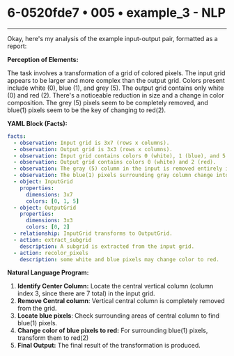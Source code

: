 # 6-0520fde7 • 005 • example_3 - NLP

---
Okay, here's my analysis of the example input-output pair, formatted as a report:

**Perception of Elements:**

The task involves a transformation of a grid of colored pixels. The input grid appears to be larger and more complex than the output grid. Colors present include white (0), blue (1), and grey (5). The output grid contains only white (0) and red (2). There's a noticeable reduction in size and a change in color composition. The grey (5) pixels seem to be completely removed, and blue(1) pixels seem to be the key of changing to red(2).

**YAML Block (Facts):**



```yaml
facts:
  - observation: Input grid is 3x7 (rows x columns).
  - observation: Output grid is 3x3 (rows x columns).
  - observation: Input grid contains colors 0 (white), 1 (blue), and 5 (grey).
  - observation: Output grid contains colors 0 (white) and 2 (red).
  - observation: The gray (5) column in the input is removed entirely in output
  - observation: The blue(1) pixels surrounding gray column change into red(2)
  - object: InputGrid
    properties:
      dimensions: 3x7
      colors: [0, 1, 5]
  - object: OutputGrid
    properties:
      dimensions: 3x3
      colors: [0, 2]
  - relationship: InputGrid transforms to OutputGrid.
  - action: extract_subgrid
    description: A subgrid is extracted from the input grid.
  - action: recolor_pixels
    description: some white and blue pixels may change color to red.
```



**Natural Language Program:**

1.  **Identify Center Column:** Locate the central vertical column (column index 3, since there are 7 total) in the input grid.
2.  **Remove Central column**: Vertical central column is completely removed from the grid.
3. **Locate blue pixels**: Check surrounding areas of central column to find blue(1) pixels.
4.  **Change color of blue pixels to red:** For surrounding blue(1) pixels, transform them to red(2)
5. **Final Output:** The final result of the transformation is produced.


